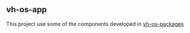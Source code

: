 ## vh-os-app

 This project use some of the components developed in [vh-os-packages](https://github.com/mmendesas/vh-os-packages)